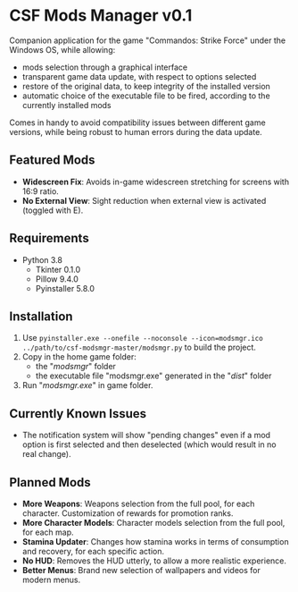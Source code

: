 # CSF Mods Manager v0.1

Companion application for the game "Commandos: Strike Force" under the Windows OS, while allowing:
- mods selection through a graphical interface
- transparent game data update, with respect to options selected
- restore of the original data, to keep integrity of the installed version 
- automatic choice of the executable file to be fired, according to the currently installed mods

Comes in handy to avoid compatibility issues between different game versions, while being robust to human errors during the data update.

## Featured Mods
- **Widescreen Fix**: Avoids in-game widescreen stretching for screens with 16:9 ratio.
- **No External View**: Sight reduction when external view is activated (toggled with E).

## Requirements
- Python 3.8
    - Tkinter 0.1.0
    - Pillow 9.4.0
    - Pyinstaller 5.8.0

## Installation
1. Use `pyinstaller.exe --onefile --noconsole --icon=modsmgr.ico ../path/to/csf-modsmgr-master/modsmgr.py` to build the project.
2. Copy in the home game folder: 
    - the "*modsmgr*" folder
    - the executable file "modsmgr.exe" generated in the "*dist*" folder
3. Run "*modsmgr.exe*" in game folder.

## Currently Known Issues
- The notification system will show "pending changes" even if a mod option is first selected and then deselected (which would result in no real change).

## Planned Mods
- **More Weapons**: Weapons selection from the full pool, for each character. Customization of rewards for promotion ranks. 
- **More Character Models**: Character models selection from the full pool, for each map.
- **Stamina Updater**: Changes how stamina works in terms of consumption and recovery, for each specific action.
- **No HUD**: Removes the HUD utterly, to allow a more realistic experience.
- **Better Menus**: Brand new selection of wallpapers and videos for modern menus.
